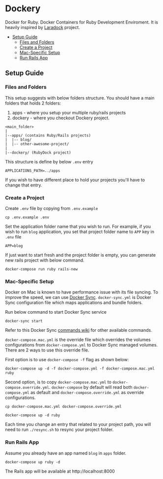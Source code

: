 # Dockery
Docker for Ruby. Docker Containers for Ruby Development Enviroment. It is heavily inspired by
[Laradock](https://github.com/laradock/laradock) project.

* [Setup Guide](#setup-guide)
	* [Files and Folders](#files-and-folders)
	* [Create a Project](#create-a-project)
	* [Mac-Specific Setup](#mac-specific-setup)
	* [Run Rails App](#run-rails-app)

<a name="setup-guide"></a>
## Setup Guide

<a name="files-and-folder"></a>
### Files and Folders

This setup suggests with below folders structure. You should have a main folders
that holds 2 folders:

1. apps - where you setup your multiple ruby/rails projects
1. dockery - where you checkout Dockery project.

```
<main_folder>
|
|--apps/ (contains Ruby/Rails projects)
|  |-- blog/
|  |-- other-awesome-project/
|
|--dockery/ (RubyDock project)
```

This structure is define by below `.env` entry

```
APPLICATIONS_PATH=../apps
```

If you wish to have different place to hold your projects you'll have to change
that entry.

<a name="create-a-project"></a>
### Create a Project

Create `.env` file by copying from `.env.example`

```
cp .env.example .env
```

Set the application folder name that you wish to run. For example, if you wish
to run `blog` application, you set that project folder name to `APP` key in
`.env` file

```
APP=blog
```

If just want to start fresh and the project folder is empty, you can generate
new rails project with below command.

```
docker-compose run ruby rails-new
```

<a name="mac-specific-setup"></a>
### Mac-Specific Setup

Docker on Mac is known to have performance issue with its file syncing.
To improve the speed, we can use [Docker Sync](http://docker-sync.io).
`docker-sync.yml` is Docker Sync configuration file which maps applications
and bundle folders.

Run below command to start Docker Sync service

```
docker-sync start
```

Refer to this Docker Sync [commands wiki](https://github.com/EugenMayer/docker-sync/wiki/2.1-sync-commands) for other available commands.

`docker-compose.mac.yml` is the override file which overrides the volumes
configurations from `docker-compose.yml` to Docker Sync managed volumes.
There are 2 ways to use this override file.

First option is to use `docker-compose -f` flag as shown below:

```
docker-compose up -d -f docker-compose.yml -f docker-compose.mac.yml ruby
```

Second option, is to copy `docker-compose.mac.yml` to `docker-compose.override.yml`.
`docker-compose` by default will read both `docker-compose.yml` as default
and `docker-compose.override.yml` as override configurations.

```
cp docker-compose.mac.yml docker-compose.override.yml

docker-compose up -d ruby
```

Each time you change an entry that related to your project path, you will need
to run `./resync.sh` to resync your project folder.

<a name="run-rails-app"></a>
### Run Rails App

Assume you already have an app named `blog` in `apps` folder.
```
docker-compose up ruby -d
```

The Rails app will be available at http://localhost:8000
